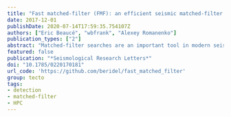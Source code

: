 ```yaml
---
title: "Fast matched-filter (FMF): an efficient seismic matched-filter search for both CPU and GPU architectures"
date: 2017-12-01
publishDate: 2020-07-14T17:59:35.754107Z
authors: ["Eric Beaucé", "wbfrank", "Alexey Romanenko"]
publication_types: ["2"]
abstract: "Matched-filter searches are an important tool in modern seismology to detect seismic events. They operate via an algorithm that computes the correlation coefficient between a template event and a sliding window of continuous seismic records. A detection is recorded when the correlation coefficient crosses an established threshold. We present an optimized program, called Fast Matched Filter (FMF), that efficiently runs a network-based matched-filter search with either central processing units (CPUs) or Nvidia graphics processing units (GPUs). Wrappers for both Python and MATLAB (CPU only) are provided to easily run FMF on a wide range of computational resources, from multicore laptops to specialized computing clusters with GPUs. Both implementations leverage a significantly similar structure when it comes to the continuous computation of correlation coefficients in the time domain to achieve rapid performance. The highly parallel architecture of GPUs lends itself perfectly to the matched-filter algorithm, and we achieve the fastest run times with our GPU implementation. FMF allows for seismic network-based matched-filtering between a large set of template waveforms and a large continuous dataset in a reasonable amount of time. Such fast run times are an important step in expanding the scope of earthquake detection and fostering the reproducibility of such studies."
featured: false
publication: "*Seismological Research Letters*"
doi: "10.1785/0220170181"
url_code: 'https://github.com/beridel/fast_matched_filter'
group: tecto
tags:
- detection
- matched-filter
- HPC
---
```


